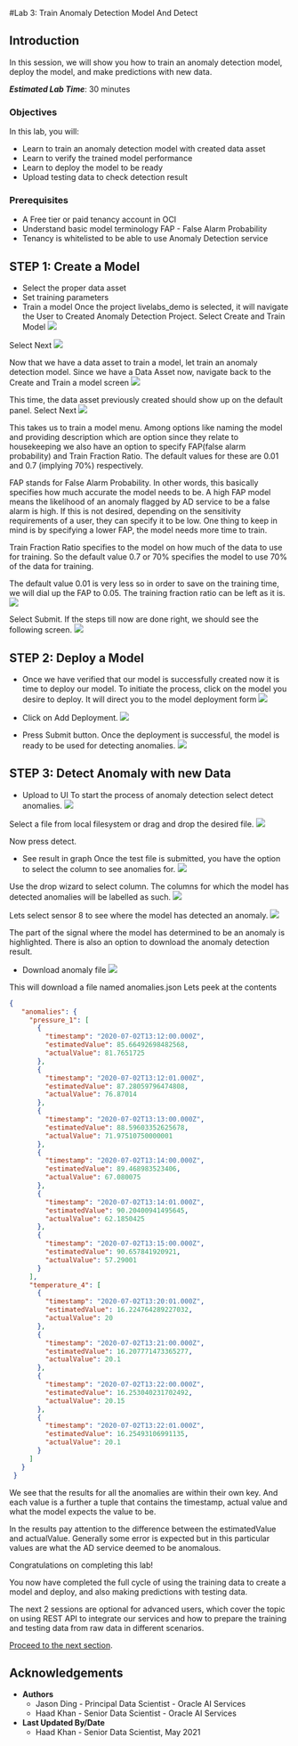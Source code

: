 #Lab 3: Train Anomaly Detection Model And Detect

## Introduction

In this session, we will show you how to train an anomaly detection model, deploy the model, and make predictions with new data.

***Estimated Lab Time***: 30 minutes

### Objectives

In this lab, you will:
- Learn to train an anomaly detection model with created data asset
- Learn to verify the trained model performance
- Learn to deploy the model to be ready
- Upload testing data to check detection result

### Prerequisites
- A Free tier or paid tenancy account in OCI
- Understand basic model terminology FAP - False Alarm Probability
- Tenancy is whitelisted to be able to use Anomaly Detection service


## **STEP 1:** Create a Model
* Select the proper data asset
* Set training parameters
* Train a model
Once the project livelabs_demo is selected, it will navigate the User to Created Anomaly Detection Project. Select Create and Train Model
![](../images/5_create_a_new_model.png " ")

Select Next
![](../images/create_a_new_data_asset.png " ")

Now that we have a data asset to train a model, let train an anomaly detection model. Since we have a Data Asset now, navigate back to the Create and Train a model screen
![](../images/5_create_a_new_model.png " ")

This time, the data asset previously created should show up on the default panel. Select Next
![](../images/choose_an_existing_dataset.png " ")


This takes us to train a model menu. Among options like naming the model and providing description which are option since they relate to housekeeping we also have an option to specify FAP(false alarm probability) and Train Fraction Ratio. The default values for these are 0.01 and 0.7 (implying 70%) respectively.

FAP stands for False Alarm Probability. In other words, this basically specifies how much accurate the model needs to be. A high FAP model means the likelihood of an anomaly flagged by AD service to be a false alarm is high. If this is not desired, depending on the sensitivity requirements of a user, they can specify it to be low. One thing to keep in mind is by specifying a lower FAP, the model needs more time to train.

Train Fraction Ratio specifies to the model on how much of the data to use for training. So the default value 0.7 or 70% specifies the model to use 70% of the data for training.

The default value 0.01 is very less so in order to save on the training time, we will dial up the FAP to 0.05. The training fraction ratio can be left as it is.
![](../images/create_and_train_model.png " ")

Select Submit. If the steps till now are done right, we should see the following screen.
![](../images/model_creation.png " ")

## **STEP 2:** Deploy a Model
* Once we have verified that our model is successfully created now it is time to deploy our model. To initiate the process, click on the model you desire to deploy. It will direct you to the model deployment form
![](../images/add_deployment.png " ")

* Click on Add Deployment.
![](../images/add_deployment_form.png " ")

* Press Submit button. Once the deployment is successful, the model is ready to be used for detecting anomalies.
![](../images/detect_anomalies.png " ")

## **STEP 3:** Detect Anomaly with new Data

* Upload to UI
To start the  process of anomaly detection select detect anomalies.
![](../images/upload_data.png " ")

Select a file from local filesystem or drag and drop the desired file.
![](../images/detect_anomalies_result.png " ")

Now press detect.

* See result in graph
Once the test file is submitted, you have the option to select the column to see anomalies for.
![](../images/select_column.png " ")

Use the drop wizard to select column. The columns for which the model has detected anomalies will be labelled as such.
![](../images/select_column_drop.png " ")

 Lets select sensor 8 to see where the model has detected an anomaly.
 ![](../images/graph.png " ")

The part of the signal where the model has determined to be an anomaly is highlighted. There is also an option to download the anomaly detection result.

* Download anomaly file
 ![](../images/graph_highlighted.png " ")

This will download a file named anomalies.json Lets peek at the contents
 ```json
 {
    "anomalies": {
      "pressure_1": [
        {
          "timestamp": "2020-07-02T13:12:00.000Z",
          "estimatedValue": 85.66492698482568,
          "actualValue": 81.7651725
        },
        {
          "timestamp": "2020-07-02T13:12:01.000Z",
          "estimatedValue": 87.28059796474808,
          "actualValue": 76.87014
        },
        {
          "timestamp": "2020-07-02T13:13:00.000Z",
          "estimatedValue": 88.59603352625678,
          "actualValue": 71.97510750000001
        },
        {
          "timestamp": "2020-07-02T13:14:00.000Z",
          "estimatedValue": 89.468983523406,
          "actualValue": 67.080075
        },
        {
          "timestamp": "2020-07-02T13:14:01.000Z",
          "estimatedValue": 90.20400941495645,
          "actualValue": 62.1850425
        },
        {
          "timestamp": "2020-07-02T13:15:00.000Z",
          "estimatedValue": 90.657841920921,
          "actualValue": 57.29001
        }
      ],
      "temperature_4": [
        {
          "timestamp": "2020-07-02T13:20:01.000Z",
          "estimatedValue": 16.224764289227032,
          "actualValue": 20
        },
        {
          "timestamp": "2020-07-02T13:21:00.000Z",
          "estimatedValue": 16.207771473365277,
          "actualValue": 20.1
        },
        {
          "timestamp": "2020-07-02T13:22:00.000Z",
          "estimatedValue": 16.253040231702492,
          "actualValue": 20.15
        },
        {
          "timestamp": "2020-07-02T13:22:01.000Z",
          "estimatedValue": 16.25493106991135,
          "actualValue": 20.1
        }
      ]
    }
  }

 ```

We see that the results for all the anomalies are within their own key. And each value is a further a tuple that contains the timestamp, actual value and what the model expects the value to be.

In the results pay attention to the  difference between the estimatedValue and actualValue. Generally some error is expected but in this particular values are what the AD service deemed to be anomalous.

Congratulations on completing this lab!

You now have completed the full cycle of using the training data to create a model and deploy, and also making predictions with testing data.

The next 2 sessions are optional for advanced users, which cover the topic on using REST API to integrate our services and how to prepare the training and testing data from raw data in different scenarios.

[Proceed to the next section](#next).

## Acknowledgements

* **Authors**
    * Jason Ding - Principal Data Scientist - Oracle AI Services
    * Haad Khan - Senior Data Scientist - Oracle AI Services
* **Last Updated By/Date**
    * Haad Khan - Senior Data Scientist, May 2021
